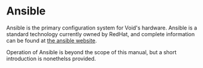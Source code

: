 # Ansible

Ansible is the primary configuration system for Void's hardware.
Ansible is a standard technology currently owned by RedHat, and
complete information can be found at [the ansible
website](https://docs.ansible.com).

Operation of Ansible is beyond the scope of this manual, but a short
introduction is nonethelss provided.
